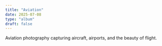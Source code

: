 ```yaml
---
title: "Aviation"
date: 2025-07-08
type: "album"
draft: false
---
```


Aviation photography capturing aircraft, airports, and the beauty of flight.
